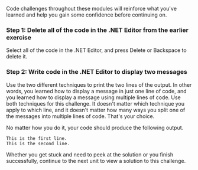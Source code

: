 Code challenges throughout these modules will reinforce what you've learned and help you gain some confidence before continuing on.

### Step 1: Delete all of the code in the .NET Editor from the earlier exercise

Select all of the code in the .NET Editor, and press Delete or Backspace to delete it.

### Step 2: Write code in the .NET Editor to display two messages

Use the two different techniques to print the two lines of the output. In other words, you learned how to display a message in just one line of code, and you learned how to display a message using multiple lines of code. Use both techniques for this challenge. It doesn't matter which technique you apply to which line, and it doesn't matter how many ways you split one of the messages into multiple lines of code. That's your choice.

No matter how you do it, your code should produce the following output.

```Output
This is the first line.
This is the second line.
```

Whether you get stuck and need to peek at the solution or you finish successfully, continue to the next unit to view a solution to this challenge.